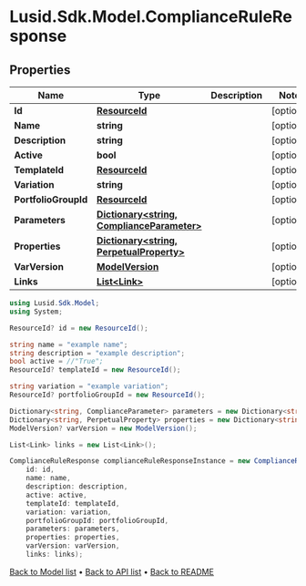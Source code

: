 # Lusid.Sdk.Model.ComplianceRuleResponse

## Properties

Name | Type | Description | Notes
------------ | ------------- | ------------- | -------------
**Id** | [**ResourceId**](ResourceId.md) |  | [optional] 
**Name** | **string** |  | [optional] 
**Description** | **string** |  | [optional] 
**Active** | **bool** |  | [optional] 
**TemplateId** | [**ResourceId**](ResourceId.md) |  | [optional] 
**Variation** | **string** |  | [optional] 
**PortfolioGroupId** | [**ResourceId**](ResourceId.md) |  | [optional] 
**Parameters** | [**Dictionary&lt;string, ComplianceParameter&gt;**](ComplianceParameter.md) |  | [optional] 
**Properties** | [**Dictionary&lt;string, PerpetualProperty&gt;**](PerpetualProperty.md) |  | [optional] 
**VarVersion** | [**ModelVersion**](ModelVersion.md) |  | [optional] 
**Links** | [**List&lt;Link&gt;**](Link.md) |  | [optional] 

```csharp
using Lusid.Sdk.Model;
using System;

ResourceId? id = new ResourceId();

string name = "example name";
string description = "example description";
bool active = //"True";
ResourceId? templateId = new ResourceId();

string variation = "example variation";
ResourceId? portfolioGroupId = new ResourceId();

Dictionary<string, ComplianceParameter> parameters = new Dictionary<string, ComplianceParameter>();
Dictionary<string, PerpetualProperty> properties = new Dictionary<string, PerpetualProperty>();
ModelVersion? varVersion = new ModelVersion();

List<Link> links = new List<Link>();

ComplianceRuleResponse complianceRuleResponseInstance = new ComplianceRuleResponse(
    id: id,
    name: name,
    description: description,
    active: active,
    templateId: templateId,
    variation: variation,
    portfolioGroupId: portfolioGroupId,
    parameters: parameters,
    properties: properties,
    varVersion: varVersion,
    links: links);
```

[Back to Model list](../README.md#documentation-for-models) &#8226; [Back to API list](../README.md#documentation-for-api-endpoints) &#8226; [Back to README](../README.md)
